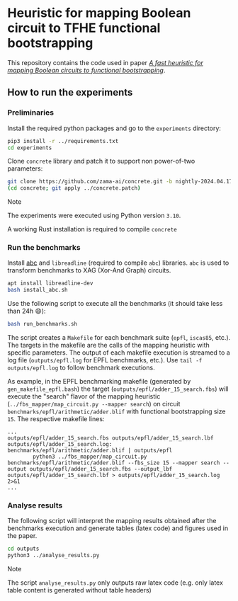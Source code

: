 # Heuristic for mapping Boolean circuit to TFHE functional bootstrapping

This repository contains the code used in paper *[A fast heuristic for mapping Boolean circuits to functional bootstrapping](https://eprint.iacr.org/2024/1204)*.

## How to run the experiments

### Preliminaries

Install the required python packages and go to the `experiments` directory:
```bash
pip3 install -r ../requirements.txt
cd experiments
```

Clone `concrete` library and patch it to support non power-of-two parameters:
```bash
git clone https://github.com/zama-ai/concrete.git -b nightly-2024.04.17
(cd concrete; git apply ../concrete.patch)
```

> [!NOTE]
> The experiments were executed using Python version `3.10`.
>
> A working Rust installation is required to compile `concrete`


### Run the benchmarks

Install [abc](https://github.com/berkeley-abc/abc) and `libreadline` (required to compile `abc`) libraries.
`abc` is used to transform benchmarks to XAG (Xor-And Graph) circuits.

```bash
apt install libreadline-dev
bash install_abc.sh
```

Use the following script to execute all the benchmarks (it should take less than 24h :smile:):

```bash
bash run_benchmarks.sh
```

The script creates a `Makefile` for each benchmark suite (`epfl`, `iscas85`, etc.).
The targets in the makefile are the calls of the mapping heuristic with specific parameters.
The output of each makefile execution is streamed to a log file (`outputs/epfl.log` for EPFL benchmarks, etc.).
Use `tail -f outputs/epfl.log` to follow benchmark executions.


As example, in the EPFL benchmarking makefile (generated by `gen_makefile_epfl.bash`) the target (`outputs/epfl/adder_15_search.fbs`) will execute the "search" flavor of the mapping heuristic (`../fbs_mapper/map_circuit.py --mapper search`) on circuit `benchmarks/epfl/arithmetic/adder.blif` with functional bootstrapping size `15`.
The respective makefile lines:

```
...
outputs/epfl/adder_15_search.fbs outputs/epfl/adder_15_search.lbf outputs/epfl/adder_15_search.log: benchmarks/epfl/arithmetic/adder.blif | outputs/epfl
        python3 ../fbs_mapper/map_circuit.py benchmarks/epfl/arithmetic/adder.blif --fbs_size 15 --mapper search --output outputs/epfl/adder_15_search.fbs --output_lbf outputs/epfl/adder_15_search.lbf > outputs/epfl/adder_15_search.log 2>&1
...
```


### Analyse results

The following script will interpret the mapping results obtained after the benchmarks execution and generate tables (latex code) and figures used in the paper.

```bash
cd outputs
python3 ../analyse_results.py
```

> [!NOTE]
> The script `analyse_results.py` only outputs raw latex code (e.g. only latex table content is generated without table headers)
